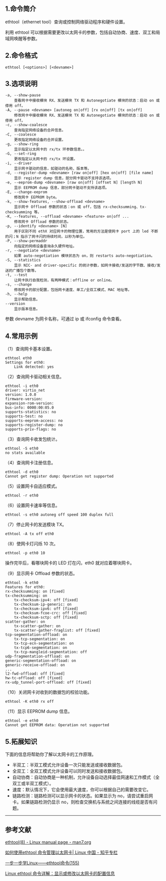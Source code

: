 ## 1.命令简介
ethtool（ethernet tool）查询或控制网络驱动程序和硬件设置。

利用 ethtool 可以根据需要更改以太网卡的参数，包括自动协商、速度、双工和局域网唤醒等参数。

## 2.命令格式
```shell
ethtool [<options>] [<devname>]
```

## 3.选项说明
```
-a, --show-pause
	查看网卡中接收模块 RX、发送模块 TX 和 Autonegotiate 模块的状态：启动 on 或停用 off。
-A, --pause <devname> [autoneg on|off] [rx on|off] [tx on|off]
	修改网卡中接收模块 RX、发送模块 TX 和 Autonegotiate 模块的状态：启动 on 或停用 off。
-c, --show-coalesce
	查询指定网络设备的合并信息。
-C, --coalesce
	更改指定网络设备的合并设置。
-g, --show-ring
	显示指定以太网卡的 rx/tx 环参数信息。。
-G, --set-ring
	更改指定以太网卡的 rx/tx 环设置。
-i, --driver
	显示网卡驱动的信息，如驱动的名称、版本等。
-d, --register-dump <devname> [raw on|off] [hex on|off] [file name]
	显示 register dump 信息，部分网卡驱动不支持该选项。
-e, --eeprom-dump <devname> [raw on|off] [offset N] [length N]
	显示 EEPROM dump 信息，部分网卡驱动不支持该选项。
-E, --change-eeprom
	修改网卡 EEPROM byte。
-k, --show-features, --show-offload <devname>
	显示网卡 Offload 参数的状态：on 或 off，包括 rx-checksumming、tx-checksumming 等。
-K, --features, --offload <devname> <feature> on|off ...
	修改网卡 Offload 参数的状态。
-p, --identify <devname> [N]
	用于区别不同 ethX 对应网卡的物理位置，常用的方法是使网卡 port 上的 led 不断的闪；N 指示了网卡闪的持续时间，以秒为单位。
-P, --show-permaddr
	向指定的网络设备查询永久硬件地址。
-r, --negotiate <devname>
	如果 auto-negotiation 模块状态为 on，则 restarts auto-negotiation。
-S, --statistics
	显示 NIC- and driver-specific 的统计参数，如网卡接收/发送的字节数、接收/发送的广播包个数等。
-t, --test
	让网卡执行自我检测，有两种模式：offline or online。
-s, --change
	修改网卡的部分配置，包括网卡速度、单工/全双工模式、MAC 地址等。
-h, --help
	显示帮助信息。
--version
	显示版本信息。
```
参数 devname 为网卡名称，可通过 ip 或 ifconfig 命令查看。

## 4.常用示例
（1）查询网卡基本设置。
```shell
ethtool eth0
Settings for eth0:
	Link detected: yes
```

（2）查询网卡驱动相关信息。
```shell
ethtool -i eth0
driver: virtio_net
version: 1.0.0
firmware-version: 
expansion-rom-version: 
bus-info: 0000:00:05.0
supports-statistics: no
supports-test: no
supports-eeprom-access: no
supports-register-dump: no
supports-priv-flags: no
```
（3）查询网卡收发包统计。
```shell
ethtool -S eth0
no stats available
```
（4）查询网卡注册信息。
```shell
ethtool -d eth0
Cannot get register dump: Operation not supported
```
（5）设置网卡自适应模式。
```shell
ethtool -r eth0
```
（6）设置网卡速率等信息。
```shell
ethtool -s eth0 autoneg off speed 100 duplex full 
```
（7）停止网卡的发送模块 TX。
```shell
ethtool -A tx off eth0
```
（8）使网卡灯闪烁 10 次。
```shell
ethtool -p eth0 10
```
操作完毕后，看哪块网卡的 LED 灯在闪，eth0 就对应着哪块网卡。

（9）显示网卡 Offload 参数的状态。
```shell
ethtool -k eth0
Features for eth0:
rx-checksumming: on [fixed]
tx-checksumming: on
	tx-checksum-ipv4: off [fixed]
	tx-checksum-ip-generic: on
	tx-checksum-ipv6: off [fixed]
	tx-checksum-fcoe-crc: off [fixed]
	tx-checksum-sctp: off [fixed]
scatter-gather: on
	tx-scatter-gather: on
	tx-scatter-gather-fraglist: off [fixed]
tcp-segmentation-offload: on
	tx-tcp-segmentation: on
	tx-tcp-ecn-segmentation: on
	tx-tcp6-segmentation: on
	tx-tcp-mangleid-segmentation: off
udp-fragmentation-offload: on
generic-segmentation-offload: on
generic-receive-offload: on
...
l2-fwd-offload: off [fixed]
hw-tc-offload: off [fixed]
rx-udp_tunnel-port-offload: off [fixed]
```
（10）关闭网卡对收到的数据包的校验功能。
```shell
ethtool -K eth0 rx off
```
（11）显示 EEPROM dump 信息。
```shell
ethtool -e eth0
Cannot get EEPROM data: Operation not supported
```

## 5.拓展知识
下面的信息将帮助你了解以太网卡的工作原理。
- 半双工：半双工模式允许设备一次只能发送或接收数据包。
- 全双工：全双工模式允许设备可以同时发送和接收数据包。
- 自动协商：自动协商是一种机制，允许设备自动选择最佳网速和工作模式（全双工或半双工模式）。
- 速度：默认情况下，它会使用最大速度，你可以根据自己的需要改变它。
- 链路检测：链路检测可以显示网卡的状态。如果显示为 no，请尝试重启网卡。如果链路检测仍显示 no，则检查交换机与系统之间连接的线缆是否有问题。

---
## 参考文献
[ethtool(8) - Linux manual page - man7.org](https://man7.org/linux/man-pages/man8/ethtool.8.html)

[如何使用ethtool 命令管理以太网卡| Linux 中国 - 知乎专栏](https://zhuanlan.zhihu.com/p/146383216)

[一步一步学Linux——ethtool命令(155)](https://blog.csdn.net/dengjin20104042056/article/details/99880335)

[Linux ethtool 命令详解：显示或修改以太网卡的配置信息](https://wangchujiang.com/linux-command/c/ethtool.html)
